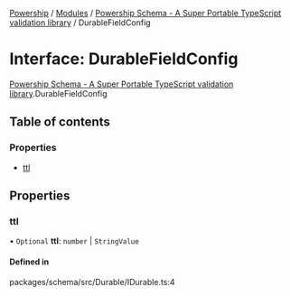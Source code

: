 [Powership](../README.md) / [Modules](../modules.md) / [Powership Schema - A Super Portable TypeScript validation library](../modules/Powership_Schema___A_Super_Portable_TypeScript_validation_library.md) / DurableFieldConfig

# Interface: DurableFieldConfig

[Powership Schema - A Super Portable TypeScript validation library](../modules/Powership_Schema___A_Super_Portable_TypeScript_validation_library.md).DurableFieldConfig

## Table of contents

### Properties

- [ttl](Powership_Schema___A_Super_Portable_TypeScript_validation_library.DurableFieldConfig.md#ttl)

## Properties

### ttl

• `Optional` **ttl**: `number` \| `StringValue`

#### Defined in

packages/schema/src/Durable/IDurable.ts:4
